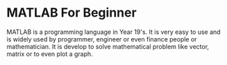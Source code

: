 # MATLAB For Beginner
MATLAB is a programming language in Year 19's. It is very easy to use and is widely used by programmer, engineer or even finance people or mathematician. It is develop to solve mathematical problem like vector, matrix or to even plot a graph.
